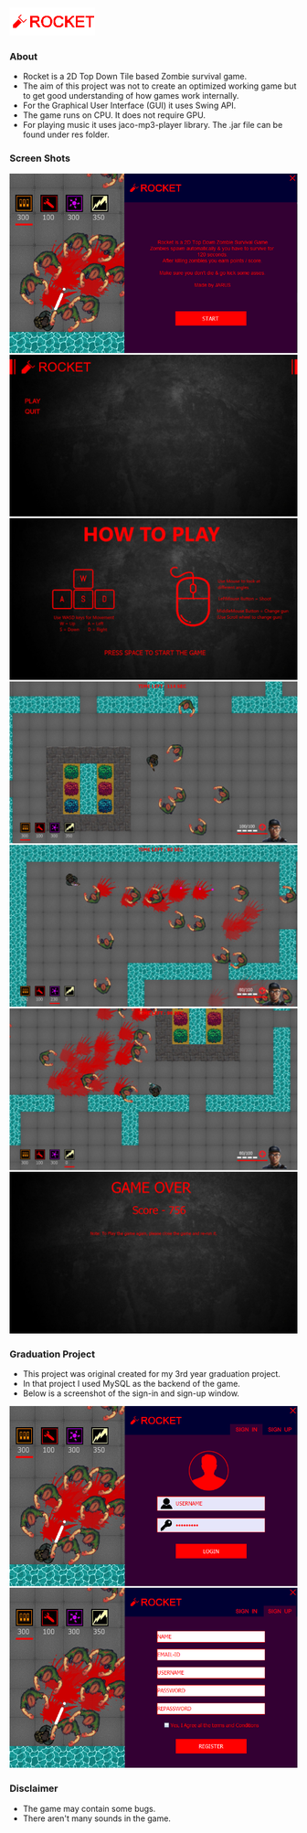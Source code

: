![alt text](res/login/rocket_text.png?raw=true)
### About
* Rocket is a 2D Top Down Tile based Zombie survival game.
* The aim of this project was not to create an optimized working game but to get good understanding of how games work internally.
* For the Graphical User Interface (GUI) it uses Swing API.
* The game runs on CPU. It does not require GPU.
* For playing music it uses jaco-mp3-player library. The .jar file can be found under res folder.

### Screen Shots
![alt text](res/screen_shots/start.png?raw=true)
![alt text](res/screen_shots/main_menu.png?raw=true)
![alt text](res/screen_shots/guide.png?raw=true)
![alt text](res/screen_shots/1.png?raw=true)
![alt text](res/screen_shots/2.png?raw=true)
![alt text](res/screen_shots/3.png?raw=true)
![alt text](res/screen_shots/game_over.png?raw=true)

### Graduation Project
* This project was original created for my 3rd year graduation project.
* In that project I used MySQL as the backend of the game.
* Below is a screenshot of the sign-in and sign-up window.

![alt text](res/screen_shots/sign_in.png?raw=true)
![alt text](res/screen_shots/sign_up.png?raw=true)

### Disclaimer
* The game may contain some bugs.
* There aren't many sounds in the game.